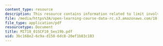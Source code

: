 ```yaml
---
content_type: resource
description: This resource contains information related to limit involving e.
file: /media/https%3A/open-learning-course-data-rc.s3.amazonaws.com/18-01sc-single-variable-calculus-fall-2010/3bc168e26c9ad1586dc820ef1b83c183_MIT18_01SCF10_Ses19b.pdf
file_type: application/pdf
resourcetype: Document
title: MIT18_01SCF10_Ses19b.pdf
uid: 3bc168e2-6c9a-d158-6dc8-20ef1b83c183
---
```

